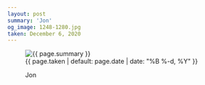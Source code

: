 ```yaml
---
layout: post
summary: 'Jon'
og_image: 1248-1280.jpg
taken: December 6, 2020
---
```


<figure class="post" data-src="{{ site.assets_url }}/{{ page.og_image }}">
<img alt="{{ page.summary }}" sizes="(min-width: 700px) 50vw, calc(100vw - 2rem)" src="{{ site.assets_url }}/1248-640.jpg" srcset="{{ site.assets_url }}/1248-320.jpg 320w, {{ site.assets_url }}/1248-640.jpg 640w, {{ site.assets_url }}/1248-960.jpg 960w, {{ site.assets_url }}/1248-1280.jpg 1280w"/>
<figcaption>
<time>{{ page.taken | default: page.date | date: "%B %-d, %Y" }}</time>
<p>Jon</p>
</figcaption>
</figure>
